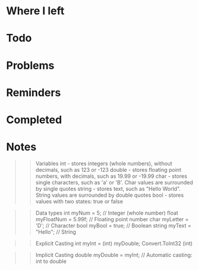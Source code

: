 # Where I left

# Todo

# Problems

# Reminders

# Completed

# Notes

>> Variables
int - stores integers (whole numbers), without decimals, such as 123 or -123
double - stores floating point numbers, with decimals, such as 19.99 or -19.99
char - stores single characters, such as 'a' or 'B'. Char values are surrounded by single quotes
string - stores text, such as "Hello World". String values are surrounded by double quotes
bool - stores values with two states: true or false

>> Data types
int myNum = 5;               // Integer (whole number)
float myFloatNum = 5.99f;    // Floating point number
char myLetter = 'D';         // Character
bool myBool = true;          // Boolean
string myText = "Hello";     // String

>> Explicit Casting
int myInt = (int) myDouble;
Convert.ToInt32 (int)

>> Implicit Casting
double myDouble = myInt;       // Automatic casting: int to double